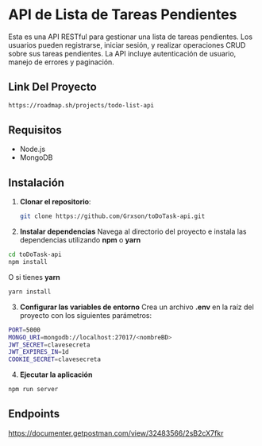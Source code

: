 # API de Lista de Tareas Pendientes

Esta es una API RESTful para gestionar una lista de tareas pendientes. Los usuarios pueden registrarse, iniciar sesión, y realizar operaciones CRUD sobre sus tareas pendientes. La API incluye autenticación de usuario, manejo de errores y paginación.

## Link Del Proyecto

```bash
https://roadmap.sh/projects/todo-list-api
```

## Requisitos

- Node.js
- MongoDB

## Instalación

1. **Clonar el repositorio**:

   ```bash
   git clone https://github.com/Grxson/toDoTask-api.git

   ```

2. **Instalar dependencias**
   Navega al directorio del proyecto e instala las dependencias utilizando **npm** o **yarn**

```bash
cd toDoTask-api
npm install
```

O si tienes **yarn**

```bash
yarn install
```

3. **Configurar las variables de entorno**
   Crea un archivo **.env** en la raíz del proyecto con los siguientes parámetros:

```bash
PORT=5000
MONGO_URI=mongodb://localhost:27017/<nombreBD>
JWT_SECRET=clavesecreta
JWT_EXPIRES_IN=1d
COOKIE_SECRET=clavesecreta
```

4. **Ejecutar la aplicación**

```bash
npm run server
```

## Endpoints

https://documenter.getpostman.com/view/32483566/2sB2cX7fkr
